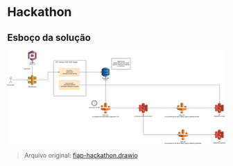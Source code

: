 # Hackathon

## Esboço da solução

![](./fiap-hackathon.drawio.svg)

> Arquivo original: [fiap-hackathon.drawio](./fiap-hackathon.drawio)